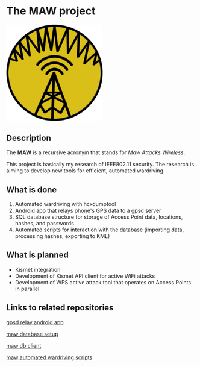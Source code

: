 # The MAW project

<img src="./res/logo.png" width="256">

## Description

The **MAW** is a recursive acronym that stands for _Maw Attacks Wireless_.

This project is basically my research of IEEE802.11 security. The research is aiming to develop new tools for efficient, automated wardriving.

## What is done

1. Automated wardriving with hcxdumptool
2. Android app that relays phone's GPS data to a gpsd server
3. SQL database structure for storage of Access Point data, locations, hashes, and passwords
4. Automated scripts for interaction with the database (importing data, processing hashes, exporting to KML)

## What is planned

* Kismet integration
* Development of Kismet API client for active WiFi attacks
* Development of WPS active attack tool that operates on Access Points in parallel

## Links to related repositories

[gpsd relay android app](https://github.com/project-kaat/gpsdRelay) 

[maw database setup](https://github.com/project-kaat/maw-database)

[maw db client](https://github.com/project-kaat/maw-dbclient)

[maw automated wardriving scripts](https://github.com/project-kaat/maw-gathering)

